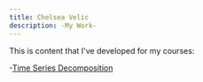```yaml
---
title: Chelsea Velic
description: -My Work-
---
```



This is content that I've developed for my courses:

-[Time Series Decomposition](/timeseries/index.md)

